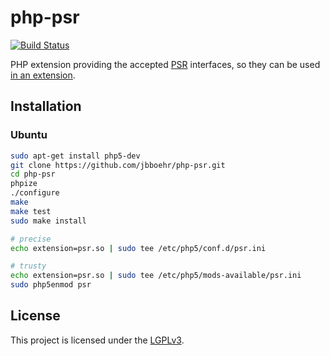 
# php-psr

[![Build Status](https://travis-ci.org/jbboehr/php-psr.svg?branch=master)](https://travis-ci.org/jbboehr/php-psr)

PHP extension providing the accepted [PSR](http://www.php-fig.org/psr/) interfaces, so they can be used [in an extension](https://github.com/jbboehr/php-handlebars/blob/v0.7.1/impl.c#L213-L215).


## Installation

### Ubuntu

```bash
sudo apt-get install php5-dev
git clone https://github.com/jbboehr/php-psr.git
cd php-psr
phpize
./configure
make
make test
sudo make install

# precise
echo extension=psr.so | sudo tee /etc/php5/conf.d/psr.ini

# trusty
echo extension=psr.so | sudo tee /etc/php5/mods-available/psr.ini
sudo php5enmod psr
```


## License

This project is licensed under the [LGPLv3](http://www.gnu.org/licenses/lgpl-3.0.txt).

